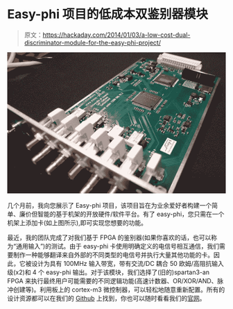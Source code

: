# Easy-phi 项目的低成本双鉴别器模块

> 原文：<https://hackaday.com/2014/01/03/a-low-cost-dual-discriminator-module-for-the-easy-phi-project/>

[![](img/a47c212b6e32b1ade2a257a113a34faf.png)](http://hackaday.com/wp-content/uploads/2014/01/univ_input_angle.jpg)

几个月前，我向您展示了 Easy-phi 项目，该项目旨在为业余爱好者构建一个简单、廉价但智能的基于机架的开放硬件/软件平台。有了 easy-phi，您只需在一个机架上添加卡(如上图所示),即可实现您想要的功能。

最近，我的团队完成了对我们基于 FPGA 的鉴别器(如果你喜欢的话，也可以称为“通用输入”)的测试。由于 easy-phi 卡使用明确定义的电信号相互通信，我们需要制作一种能够翻译来自外部的不同类型的电信号并执行大量其他功能的卡。因此，它被设计为具有 100MHz 输入带宽，带有交流/DC 耦合 50 欧姆/高阻抗输入级(x2)和 4 个 easy-phi 输出。对于该模块，我们选择了(旧的)spartan3-an FPGA 来执行最终用户可能需要的不同逻辑功能(高速计数器、OR/XOR/AND、脉冲创建等)。利用板上的 cortex-m3 微控制器，可以轻松地随意重新配置。所有的设计资源都可以在我们的 [Github](https://github.com/easy-phi/main) 上找到，你也可以随时看看我们的[官网](http://www.easy-phi.ch/)。